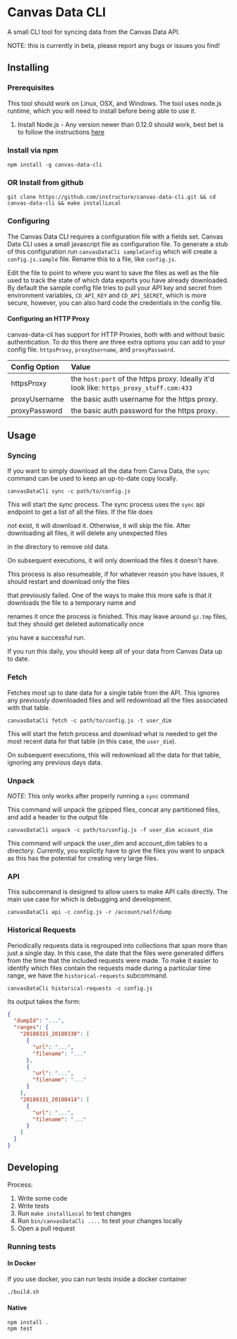# Canvas Data CLI
A small CLI tool for syncing data from the Canvas Data API.

NOTE: this is currently in beta, please report any bugs or issues you find!

## Installing
### Prerequisites
This tool should work on Linux, OSX, and Windows. The tool uses node.js runtime, which you will need to install before being able to use it.
1. Install Node.js - Any version newer than 0.12.0 should work, best bet is to follow the instructions [here](https://nodejs.org/en/download/package-manager/)
### Install via npm
`npm install -g canvas-data-cli`
### OR Install from github
`git clone https://github.com/instructure/canvas-data-cli.git && cd canvas-data-cli && make installLocal`
### Configuring
The Canvas Data CLI requires a configuration file with a fields set. Canvas Data CLI uses a small javascript file as configuration file.
To generate a stub of this configuration run `canvasDataCli sampleConfig` which will create a `config.js.sample` file. Rename this to a file, like `config.js`.

Edit the file to point to where you want to save the files as well as the file used to track the state of which data exports you have already downloaded. By default the sample config file
tries to pull your API key and secret from environment variables, `CD_API_KEY` and `CD_API_SECRET`, which is more secure, however, you can also hard code the credentials in the config file.

#### Configuring an HTTP Proxy

canvas-data-cli has support for HTTP Proxies, both with and without basic authentication. To do this there
are three extra options you can add to your config file. `httpsProxy`, `proxyUsername`, and `proxyPassword`.

| Config Option | Value                                                                                   |
|:--------------|:----------------------------------------------------------------------------------------|
| httpsProxy    | the `host:port` of the https proxy. Ideally it'd look like: `https_proxy_stuff.com:433` |
| proxyUsername | the basic auth username for the https proxy.                                            |
| proxyPassword | the basic auth password for the https proxy.                                            |

## Usage

### Syncing

If you want to simply download all the data from Canva Data, the `sync` command can be used to keep an up-to-date copy locally.

```Shell
canvasDataCli sync -c path/to/config.js
```

This will start the sync process. The sync process uses the `sync` api endpoint to get a list of all the files. If the file does

not exist, it will download it. Otherwise, it will skip the file. After downloading all files, it will delete any unexpected files

in the directory to remove old data.

On subsequent executions, it will only download the files it doesn't have.

This process is also resumeable, if for whatever reason you have issues, it should restart and download only the files

that previously failed. One of the ways to make this more safe is that it downloads the file to a temporary name and

renames it once the process is finished. This may leave around `gz.tmp` files, but they should get deleted automatically once

you have a successful run.

If you run this daily, you should keep all of your data from Canvas Data up to date.

### Fetch

Fetches most up to date data for a single table from the API. This ignores any previously downloaded files and will redownload all the files associated with that table.

```Shell
canvasDataCli fetch -c path/to/config.js -t user_dim
```

This will start the fetch process and download what is needed to get the most recent data for that table (in this case, the `user_dim`).

On subsequent executions, this will redownload all the data for that table, ignoring any previous days data.

### Unpack

*NOTE*: This only works after properly running a `sync` command

This command will unpack the gzipped files, concat any partitioned files, and add a header to the output file

```Shell
canvasDataCli unpack -c path/to/config.js -f user_dim account_dim
```

This command will unpack the user_dim and account_dim tables to a directory. Currently, you explictly have to give the files you want to unpack
as this has the potential for creating very large files.

### API

This subcommand is designed to allow users to make API calls directly. The main
use case for which is debugging and development.

```Shell
canvasDataCli api -c config.js -r /account/self/dump
```

### Historical Requests

Periodically requests data is regrouped into collections that span more than
just a single day. In this case, the date that the files were generated differs
from the time that the included requests were made. To make it easier to
identify which files contain the requests made during a particular time range,
we have the `historical-requests` subcommand.

```Shell
canvasDataCli historical-requests -c config.js
```

Its output takes the form:

```json
{
  "dumpId": "...",
  "ranges": {
    "20180315_20180330": [
      {
        "url": "...",
        "filename": "..."
      },
      {
        "url": "...",
        "filename": "..."
      }
    ],
    "20180331_20180414": [
      {
        "url": "...",
        "filename": "..."
      }
    ]
  }
}
```


## Developing

Process:
1. Write some code
1. Write tests
1. Run `make installLocal` to test changes
1. Run `bin/canvasDataCli ....` to test your changes locally 
1. Open a pull request

### Running tests

#### In Docker

If you use docker, you can run tests inside a docker container
```Shell
./build.sh
```

#### Native

```Shell
npm install .
npm test
```
